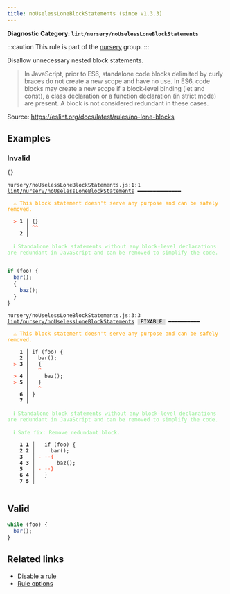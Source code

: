 ```yaml
---
title: noUselessLoneBlockStatements (since v1.3.3)
---
```


**Diagnostic Category: `lint/nursery/noUselessLoneBlockStatements`**

:::caution
This rule is part of the [nursery](/linter/rules/#nursery) group.
:::

Disallow unnecessary nested block statements.

>In JavaScript, prior to ES6, standalone code blocks delimited by curly braces do not create a new scope and have no use.
In ES6, code blocks may create a new scope if a block-level binding (let and const), a class declaration or a function declaration (in strict mode) are present. A block is not considered redundant in these cases.


Source: https://eslint.org/docs/latest/rules/no-lone-blocks

## Examples

### Invalid

```jsx
{}
```

<pre class="language-text"><code class="language-text">nursery/noUselessLoneBlockStatements.js:1:1 <a href="https://biomejs.dev/linter/rules/no-useless-lone-block-statements">lint/nursery/noUselessLoneBlockStatements</a> ━━━━━━━━━━━━━━

<strong><span style="color: Orange;">  </span></strong><strong><span style="color: Orange;">⚠</span></strong> <span style="color: Orange;">This block statement doesn't serve any purpose and can be safely removed.</span>
  
<strong><span style="color: Tomato;">  </span></strong><strong><span style="color: Tomato;">&gt;</span></strong> <strong>1 │ </strong>{}
   <strong>   │ </strong><strong><span style="color: Tomato;">^</span></strong><strong><span style="color: Tomato;">^</span></strong>
    <strong>2 │ </strong>
  
<strong><span style="color: lightgreen;">  </span></strong><strong><span style="color: lightgreen;">ℹ</span></strong> <span style="color: lightgreen;">Standalone block statements without any block-level declarations are redundant in JavaScript and can be removed to simplify the code.</span>
  
</code></pre>

```jsx
if (foo) {
  bar();
  {
    baz();
  }
}
```

<pre class="language-text"><code class="language-text">nursery/noUselessLoneBlockStatements.js:3:3 <a href="https://biomejs.dev/linter/rules/no-useless-lone-block-statements">lint/nursery/noUselessLoneBlockStatements</a> <span style="color: #000; background-color: #ddd;"> FIXABLE </span> ━━━━━━━━━━

<strong><span style="color: Orange;">  </span></strong><strong><span style="color: Orange;">⚠</span></strong> <span style="color: Orange;">This block statement doesn't serve any purpose and can be safely removed.</span>
  
    <strong>1 │ </strong>if (foo) {
    <strong>2 │ </strong>  bar();
<strong><span style="color: Tomato;">  </span></strong><strong><span style="color: Tomato;">&gt;</span></strong> <strong>3 │ </strong>  {
   <strong>   │ </strong>  <strong><span style="color: Tomato;">^</span></strong>
<strong><span style="color: Tomato;">  </span></strong><strong><span style="color: Tomato;">&gt;</span></strong> <strong>4 │ </strong>    baz();
<strong><span style="color: Tomato;">  </span></strong><strong><span style="color: Tomato;">&gt;</span></strong> <strong>5 │ </strong>  }
   <strong>   │ </strong>  <strong><span style="color: Tomato;">^</span></strong>
    <strong>6 │ </strong>}
    <strong>7 │ </strong>
  
<strong><span style="color: lightgreen;">  </span></strong><strong><span style="color: lightgreen;">ℹ</span></strong> <span style="color: lightgreen;">Standalone block statements without any block-level declarations are redundant in JavaScript and can be removed to simplify the code.</span>
  
<strong><span style="color: lightgreen;">  </span></strong><strong><span style="color: lightgreen;">ℹ</span></strong> <span style="color: lightgreen;">Safe fix</span><span style="color: lightgreen;">: </span><span style="color: lightgreen;">Remove redundant block.</span>
  
    <strong>1</strong> <strong>1</strong><strong> │ </strong>  if (foo) {
    <strong>2</strong> <strong>2</strong><strong> │ </strong>    bar();
    <strong>3</strong>  <strong> │ </strong><span style="color: Tomato;">-</span> <span style="color: Tomato;"><span style="opacity: 0.8;"><strong>·</strong></span></span><span style="color: Tomato;"><span style="opacity: 0.8;"><strong>·</strong></span></span><span style="color: Tomato;"><strong>{</strong></span>
    <strong>4</strong> <strong>3</strong><strong> │ </strong>      baz();
    <strong>5</strong>  <strong> │ </strong><span style="color: Tomato;">-</span> <span style="color: Tomato;"><span style="opacity: 0.8;"><strong>·</strong></span></span><span style="color: Tomato;"><span style="opacity: 0.8;"><strong>·</strong></span></span><span style="color: Tomato;"><strong>}</strong></span>
    <strong>6</strong> <strong>4</strong><strong> │ </strong>  }
    <strong>7</strong> <strong>5</strong><strong> │ </strong>  
  
</code></pre>

## Valid

```jsx
while (foo) {
  bar();
}
```

## Related links

- [Disable a rule](/linter/#disable-a-lint-rule)
- [Rule options](/linter/#rule-options)
